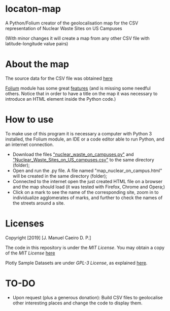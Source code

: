 # locaton-map
A Python/Folium creator of the geolocalisation map for the CSV representation of Nuclear Waste Sites on US Campuses

(With minor changes it will create a map from any other CSV file with latitude-longitude value pairs)

# About the map
The source data for the CSV file was obtained [here](https://github.com/plotly/datasets/blob/master/Nuclear%20Waste%20Sites%20on%20American%20Campuses.csv)

[Folium](https://github.com/python-visualization/folium) module has some great [features](https://python-visualization.github.io/folium/) (and is missing some needful others. Notice that in order to have a title on the map it was necessary to introduce an HTML element inside the Python code.)

# How to use
To make use of this program it is necessary a computer with Python 3 installed, the Folium module, an IDE or a code editor able to run Python, and an internet connection.

- Download the files ["nuclear\_waste\_on\_campuses.py"](https://github.com/manuelcaeiro/locaton-map/blob/master/nuclear_waste_on_campuses.py) and ["Nuclear\_Waste\_Sites\_on\_US_campuses.csv"](https://github.com/manuelcaeiro/locaton-map/blob/master/Nuclear_Waste_Sites_on_US_Campuses.csv) to the same directory (folder);
- Open and run the .py file. A file named "map\_nuclear\_on_campus.html" will be created in the same directory (folder);
- Connected to the internet open the just created HTML file on a browser and the map should load (it was tested with Firefox, Chrome and Opera;)
- Click on a mark to see the name of the corresponding site, zoom in to individualize agglomerates of marks, and further to check the names of the streets around a site.

# Licenses
Copyright [2019] [J. Manuel Caeiro D. P.]

The code in this repository is under the _MIT License_. You may obtain a copy of the _MIT License_ [here](https://opensource.org/licenses/MIT)

Plotly Sample Datasets are under _GPL-3 License_, as explained [here](https://github.com/plotly/datasets/blob/master/LICENSE).

# TO-DO
- Upon request (plus a generous donation): Build CSV files to geolocalise other interesting places and change the code to display them.
